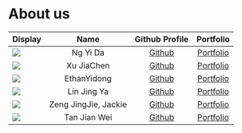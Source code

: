 # About us

 Display                                             |         Name         |               Github Profile                |               Portfolio               
-----------------------------------------------------|:--------------------:|:-------------------------------------------:|:-------------------------------------:
 ![](https://via.placeholder.com/100.png?text=Photo) |       Ng Yi Da       |     [Github](https://github.com/ngyida)     |   [Portfolio](team/ngyida.md)   
 ![](https://via.placeholder.com/100.png?text=Photo) |      Xu JiaChen      | [Github](https://github.com/aaronxujiachen) |  [Portfolio](team/xujiachen.md)  
 ![](https://via.placeholder.com/100.png?text=Photo) |     EthanYidong      |  [Github](https://github.com/EthanYidong)   | [Portfolio](team/ethanyidong.md) 
 ![](https://via.placeholder.com/100.png?text=Photo) |     Lin Jing Ya      |    [Github](https://github.com/jingyaaa)    |   [Portfolio](team/johndoe.md)   
 ![](https://via.placeholder.com/100.png?text=Photo) | Zeng JingJie, Jackie |   [Github](https://github.com/Jjzeng123)    |   [Portfolio](team/jackie.md)    
 ![](https://via.placeholder.com/100.png?text=Photo) |     Tan Jian Wei     |    [Github](https://github.com/TJW0911)     |   [Portfolio](team/tjw0911.md)   
